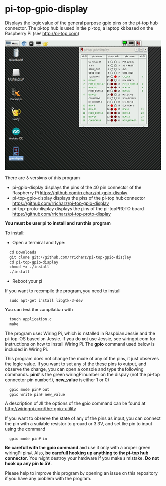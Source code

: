 # pi-top-gpio-display

Displays the logic value of the general purpose gpio pins on the 
pi-top hub connector. The pi-top hub is used in the pi-top, a laptop kit
based on the Raspberry Pi (see http://pi-top.com)

![Alt text](screenshot.jpg?raw=true "pi-top-gpio-display")

There are 3 versions of this program
- pi-gpio-display displays the pins of the 40 pin connector of the Raspberry Pi https://github.com/rricharz/pi-gpio-display
- pi-top-gpio-display displays the pins of the pi-top hub connector https://github.com/rricharz/pi-top-gpio-display
- pi-top-proto-display displays the pins of the pi-topPROTO board https://github.com/rricharz/pi-top-proto-display

**You must be user pi to install and run this program**

To install:

- Open a terminal and type:

```
  cd Downloads
  git clone git://github.com/rricharz/pi-top-gpio-display
  cd pi-top-gpio-display
  chmod +x ./install
  ./install
```
- Reboot your pi

If you want to recompile the program, you need to install

```
  sudo apt-get install libgtk-3-dev
```

You can test the compilation with

```
  touch application.c
  make
```

The program uses Wiring Pi, which is installed in Raspbian Jessie and the pi-top-OS based on Jessie.
If you do not use Jessie, see wiringpi.com for instructions on how to install Wiring Pi.
The **gpio** command used below is included in Wiring Pi.

This program does not change the mode of any of the pins, it just observes
the logic value. If you want to set any of the these pins to output, and observe
the change, you can open a console and type the following commands.
**pin#** is the green wiringPi number on the display (not the pi-top connector pin number!),
**new_value** is either 1 or 0)


```
  gpio mode pin# out
  gpio write pin# new_value
```

A description of all the options of the gpio command can be found at
http://wiringpi.com/the-gpio-utility

If you want to observe the state of any of the pins as input, you can connect
the pin with a suitable resistor to ground or 3.3V,
and set the pin to input using the command

```
  gpio mode pin# in
```

**Be carefull with the gpio command** and use it only with a proper green wiringPi pin#.
Also, **be carefull hooking up anything to the pi-top hub connector**. You might destroy
your hardware if you make a mistake. **Do not hook up any pin to 5V**.


Please help to improve this program by opening an issue on this repository
if you have any problem with the program.
